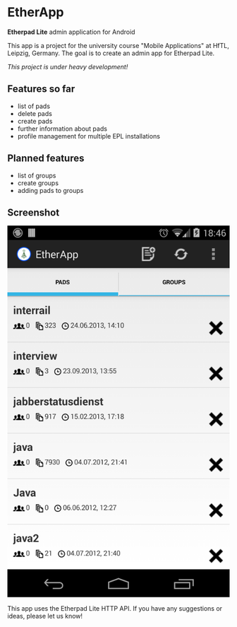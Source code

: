 EtherApp
========

**Etherpad Lite**  admin application for Android

This app is a project for the university course "Mobile Applications" at HfTL, Leipzig, Germany.
The goal is to create an admin app for Etherpad Lite.

*This project is under heavy development!*

## Features so far
* list of pads
* delete pads
* create pads
* further information about pads
* profile management for multiple EPL installations

## Planned features
* list of groups
* create groups
* adding pads to groups

## Screenshot
![Screenshot 1](etherapp.png)

This app uses the Etherpad Lite HTTP API.
If you have any suggestions or ideas, please let us know!
